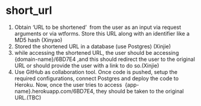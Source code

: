 # short_url

1. Obtain ‘URL to be shortened’  from the user as an input via request arguments or via wtforms. Store this URL along with an identifier like a MD5 hash (Xinyao)
2. Stored the shortened URL in a database (use Postgres) (Xinjie)
3. while accessing the shortened URL, the user should be accessing {domain-name}/6BD7E4 ,and this should redirect the user to the original URL or should provide the user with a link to do so.(Xinjie)
4. Use GitHub as collaboration tool. Once code is pushed, setup the required configurations, connect Postgres and deploy the code to Heroku. Now, once the user tries to access  {app-name}.herokuapp.com/6BD7E4, they should be taken to the original URL.(TBC)
